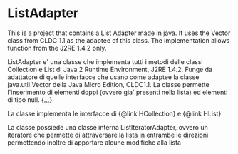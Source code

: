 # ListAdapter

This is a project that contains a List Adapter made in java. It uses the Vector class from CLDC 1.1 as the adaptee of this class. The implementation allows function from the J2RE 1.4.2 only.


ListAdapter e' una classe che implementa tutti i metodi delle classi Collection e List di Java 2 Runtime Environment, J2RE 1.4.2.
Funge da adattatore di quelle interfacce che usano come adaptee la classe java.util.Vector della Java Micro Edition, CLDC1.1.
La classe permette l'inserimento di elementi doppi (ovvero gia' presenti nella lista) ed elementi di tipo null.
{<a href="https://docs.oracle.com/javame/config/cldc/ref-impl/cldc1.1/jsr139/index.html">...</a>}

La classe implementa le interfacce di {@link HCollection} e {@link HList}

La classe possiede una classe interna ListIteratorAdapter, ovvero un iteratore che permette di attraversare la lista in entrambe le direzioni
permettendo inoltre di apportare alcune modifiche alla lista
